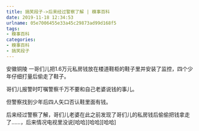 ```yaml
---
title: 搞笑段子->后来经过警察了解 | 糗事百科
date: 2019-11-18 12:34:53
urlname: 05e7006455e33a45c29873ad99d168f5
tags: 
- 糗事百科
categories:
- 糗事百科
- 搞笑段子
---
```

安徽铜陵                一哥们儿把1.6万元私房钱放在楼道鞋柜的鞋子里并安装了监控，四个少年仔细打量后偷走了鞋子。

哥们儿报警时叮嘱警察千万不要和自己老婆说钱的事儿。

但警察找到少年后四人矢口否认鞋里面有钱。

后来经过警察了解，哥们儿老婆在此之前发现了哥们儿的私房钱后偷偷把钱拿走了……，后来情况电视里没说[哈哈][哈哈][哈哈]


